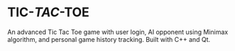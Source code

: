 # TIC-_TAC_-TOE
An advanced Tic Tac Toe game with user login, AI opponent using Minimax algorithm, and personal game history tracking. Built with C++ and Qt.

